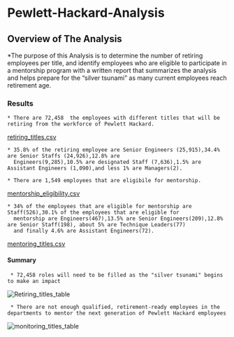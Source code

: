 # Pewlett-Hackard-Analysis
## Overview of The Analysis
  *The purpose of this Analysis is to determine the number of retiring employees per title, and identify employees who are eligible 
   to participate in a mentorship program with a written report that summarizes the analysis and helps prepare for the “silver tsunami” 
   as many current employees reach retirement age.
 ### Results
    * There are 72,458  the employees with different titles that will be retiring from the workforce of Pewlett Hackard.
[retiring_titles.csv](https://github.com/taaden/Pewlett-Hackard-Analysis/files/9560771/retiring_titles.csv)
    
    * 35.8% of the retiring employee are Senior Engineers (25,915),34.4% are Senior Staffs (24,926),12.8% are 
      Engineers(9,285),10.5% are designated Staff (7,636),1.5% are Assistant Engineers (1,090),and less 1% are Managers(2).
    
    * There are 1,549 employees that are eligibile for mentorship.                                                                                                      
[mentorship_eligibility.csv](https://github.com/taaden/Pewlett-Hackard-Analysis/files/9561530/mentorship_eligibility.csv)
    
    * 34% of the employees that are eligible for mentorship are Staff(526),30.1% of the employees that are eligible for
      mentorship are Engineers(467),13.5% are Senior Engineers(209),12.8% are Senior Staff(198), about 5% are Technique Leaders(77)
      and finally 4.6% are Assistant Engineers(72).
[mentoring_titles.csv](https://github.com/taaden/Pewlett-Hackard-Analysis/files/9561526/mentoring_titles.csv)

#### Summary
     * 72,458 roles will need to be filled as the "silver tsunami" begins to make an impact
 ![Retiring_titles_table](https://user-images.githubusercontent.com/64270455/190033620-a651245b-e419-4ad4-8fee-aa5cb0f9a319.png)
 
     * There are not enough qualified, retirement-ready employees in the departments to mentor the next generation of Pewlett Hackard employees
![monitoring_titles_table](https://user-images.githubusercontent.com/64270455/190034488-b94bd133-15af-462b-97d5-3a0d252ee3ec.png)
